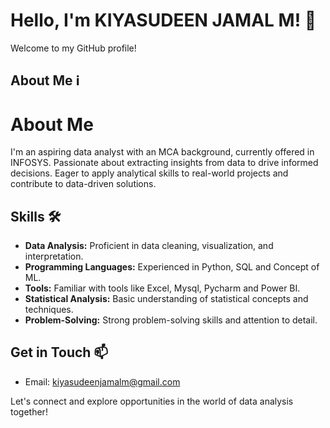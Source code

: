 # Hello, I'm KIYASUDEEN JAMAL M! 👋

Welcome to my GitHub profile!

## About Me ℹ️

# About Me

I'm an aspiring data analyst with an MCA background, currently offered in INFOSYS. Passionate about extracting insights from data to drive informed decisions. Eager to apply analytical skills to real-world projects and contribute to data-driven solutions.


## Skills 🛠️

- **Data Analysis:** Proficient in data cleaning, visualization, and interpretation.
- **Programming Languages:** Experienced in Python, SQL and Concept of ML.
- **Tools:** Familiar with tools like Excel, Mysql, Pycharm and Power BI.
- **Statistical Analysis:** Basic understanding of statistical concepts and techniques.
- **Problem-Solving:** Strong problem-solving skills and attention to detail.



## Get in Touch 📫

- Email: kiyasudeenjamalm@gmail.com

Let's connect and explore opportunities in the world of data analysis together!
